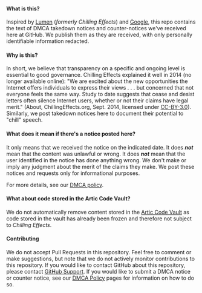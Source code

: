 #### What is this?
Inspired by [Lumen](https://lumendatabase.org/topics/1) (*formerly Chilling Effects*) and [Google](https://cloud.google.com/storage/docs/dmca), this repo contains the text of DMCA takedown notices and counter-notices we've received here at GitHub. We publish them as they are received, with only personally identifiable information redacted.

#### Why is this?
In short, we believe that transparency on a specific and ongoing level is essential to good governance. Chilling Effects explained it well in 2014 (no longer available online): "We are excited about the new opportunities the Internet offers individuals to express their views . . . but concerned that not everyone feels the same way. Study to date suggests that cease and desist letters often silence Internet users, whether or not their claims have legal merit." (About, ChillingEffects.org, Sept. 2014, licensed under [CC-BY-3.0](http://creativecommons.org/licenses/by/3.0/us/)). Similarly, we post takedown notices here to document their potential to "chill" speech.

#### What does it mean if there's a notice posted here?
It only means that we received the notice on the indicated date. It does ***not*** mean that the content was unlawful or wrong. It does ***not*** mean that the user identified in the notice has done anything wrong. We don't make or imply any judgment about the merit of the claims they make. We post these notices and requests only for informational purposes.

For more details, see our [DMCA policy](https://help.github.com/articles/dmca-takedown-policy/).

#### What about code stored in the Artic Code Vault?
We do not automatically remove content stored in the [Artic Code Vault](https://archiveprogram.github.com/) as code stored in the vault has already been frozen and therefore not subject to *Chilling Effects*.

#### Contributing
We do not accept Pull Requests in this repository. Feel free to comment or make suggestions, but note that we do not actively monitor contributions to this repository. If you would like to contact GitHub about this repository, please contact [GitHub Support](https://github.com/contact/). If you would like to submit a DMCA notice or counter notice, see our [DMCA Policy](https://help.github.com/articles/dmca-takedown-policy/#f-submitting-notices) pages for information on how to do so.
